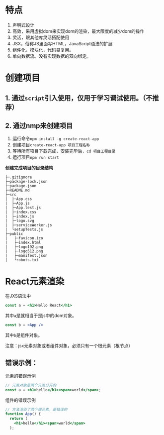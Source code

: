 # 特点
1. 声明式设计
2. 高效，采用虚拟dom来实现dom的渲染，最大限度的减少dom的操作
3. 灵活，跟其他库灵活搭配使用
4. JSX，俗称JS里面写HTML，JavaScript语法的扩展
5. 组件化，模块化，代码易复用。
6. 单向数据流。没有实现数据的双向绑定。

# 创建项目
## 1. 通过`script`引入使用，仅用于学习调试使用。（不推荐）

## 2. 通过nmp来创建项目
1. 运行命令`npm install -g create-react-app`
2. 创建项目`create-react-app 项目工程名称`
3. 等待所有项目下载完成，安装完毕后，`cd 项目工程目录`
4. 运行项目`npm run start`

**创建完成项目的目录结构**
```
├─.gitignore
├─package-lock.json
├─package.json
├─README.md
├─src
|  ├─App.css
|  ├─App.js
|  ├─App.test.js
|  ├─index.css
|  ├─index.js
|  ├─logo.svg
|  ├─serviceWorker.js
|  └setupTests.js
├─public
|   ├─favicon.ico
|   ├─index.html
|   ├─logo192.png
|   ├─logo512.png
|   ├─manifest.json
|   └robots.txt
```

# React元素渲染
在JXS语法中
```jsx
const a = <h1>Hello React</h1>
```
其中`a`是就相当于是js中的dom对象。

```jsx
const b = <App />
```
其中`b`是组件对象。

注意：jsx元素对象或者组件对象，必须只有一个根元素（根节点）

## 错误示例：

元素的错误示例
```jsx
// 元素对象是两个元素分开的
const a = <h1>hello</h1><span>world</span>;
```

组件的错误示例
```jsx
// 方法渲染了两个根元素，是错误的
function App() {
  return (
    <h1>hello</h1><span>world</span>
  );
```